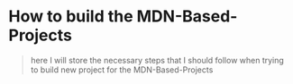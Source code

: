 # How to build the MDN-Based-Projects

> here I will store the necessary steps that I should follow when trying to build new project for the MDN-Based-Projects
